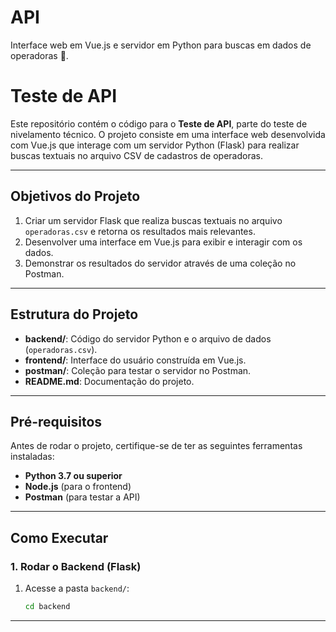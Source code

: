 # API
Interface web em Vue.js e servidor em Python para buscas em dados de operadoras 🚀.

# Teste de API

Este repositório contém o código para o **Teste de API**, parte do teste de nivelamento técnico. O projeto consiste em uma interface web desenvolvida com Vue.js que interage com um servidor Python (Flask) para realizar buscas textuais no arquivo CSV de cadastros de operadoras.

---

## Objetivos do Projeto

1. Criar um servidor Flask que realiza buscas textuais no arquivo `operadoras.csv` e retorna os resultados mais relevantes.
2. Desenvolver uma interface em Vue.js para exibir e interagir com os dados.
3. Demonstrar os resultados do servidor através de uma coleção no Postman.

---

## Estrutura do Projeto

- **backend/**: Código do servidor Python e o arquivo de dados (`operadoras.csv`).
- **frontend/**: Interface do usuário construída em Vue.js.
- **postman/**: Coleção para testar o servidor no Postman.
- **README.md**: Documentação do projeto.

---

## Pré-requisitos

Antes de rodar o projeto, certifique-se de ter as seguintes ferramentas instaladas:
- **Python 3.7 ou superior**
- **Node.js** (para o frontend)
- **Postman** (para testar a API)

---

## Como Executar

### 1. Rodar o Backend (Flask)
1. Acesse a pasta `backend/`:
   ```bash
   cd backend


---


